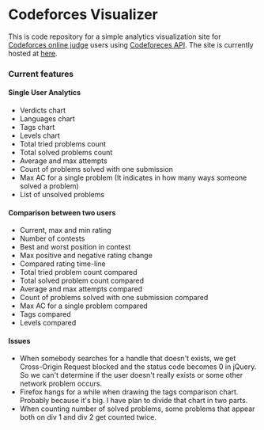 # Codeforces Visualizer

This is code repository for a simple analytics visualization site for [Codeforces online judge](http://codeforces.com/) users using [Codeforeces API](http://codeforces.com/api/help). The site is currently hosted at [here](https://cfviz.netlify.com/).

### Current features

#### Single User Analytics
* Verdicts chart
* Languages chart
* Tags chart
* Levels chart
* Total tried problems count
* Total solved problems count
* Average and max attempts
* Count of problems solved with one submission
* Max AC for a single problem (It indicates in how many ways someone solved a problem)
* List of unsolved problems

#### Comparison between two users
* Current, max and min rating
* Number of contests
* Best and worst position in contest
* Max positive and negative rating change
* Compared rating time-line
* Total tried problem count compared
* Total solved problem count compared
* Average and max attempts compared
* Count of problems solved with one submission compared
* Max AC for a single problem compared
* Tags compared
* Levels compared


#### Issues
* When somebody searches for a handle that doesn't exists, we get  Cross-Origin Request blocked and the status code becomes 0 in jQuery. So we can't determine if the user doesn't really exists or some other network problem occurs.
* Firefox hangs for a while when drawing the tags comparison chart. Probably because it's big. I have plan to divide that chart in two parts.
* When counting number of solved problems, some problems that appear both on div 1 and div 2  get counted twice.